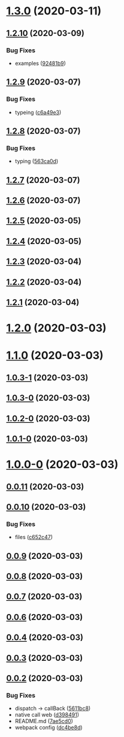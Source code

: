 # [1.3.0](https://github.com/0x0006e/Hybrid-JS-SDK/compare/v1.2.10...v1.3.0) (2020-03-11)



## [1.2.10](https://github.com/0x0006e/Hybrid-JS-SDK/compare/v1.2.9...v1.2.10) (2020-03-09)


### Bug Fixes

* examples ([92481b9](https://github.com/0x0006e/Hybrid-JS-SDK/commit/92481b994a0444d28fb575d633c86e9cd908f33c))



## [1.2.9](https://github.com/0x0006e/Hybrid-JS-SDK/compare/v1.2.8...v1.2.9) (2020-03-07)


### Bug Fixes

* typeing ([c6a49e3](https://github.com/0x0006e/Hybrid-JS-SDK/commit/c6a49e3a5d63f2ce6303fe22ece259601b906c65))



## [1.2.8](https://github.com/0x0006e/Hybrid-JS-SDK/compare/v1.2.7...v1.2.8) (2020-03-07)


### Bug Fixes

* typing ([563ca0d](https://github.com/0x0006e/Hybrid-JS-SDK/commit/563ca0d52c1b713ce8874bd0076782f8febb8294))



## [1.2.7](https://github.com/0x0006e/Hybrid-JS-SDK/compare/v1.2.6...v1.2.7) (2020-03-07)



## [1.2.6](https://github.com/0x0006e/Hybrid-JS-SDK/compare/v1.2.5...v1.2.6) (2020-03-07)



## [1.2.5](https://github.com/0x0006e/Hybrid-JS-SDK/compare/v1.2.4...v1.2.5) (2020-03-05)



## [1.2.4](https://github.com/0x0006e/Hybrid-JS-SDK/compare/v1.2.3...v1.2.4) (2020-03-05)



## [1.2.3](https://github.com/0x0006e/Hybrid-JS-SDK/compare/v1.2.2...v1.2.3) (2020-03-04)



## [1.2.2](https://github.com/0x0006e/Hybrid-JS-SDK/compare/v1.2.1...v1.2.2) (2020-03-04)



## [1.2.1](https://github.com/0x0006e/Hybrid-JS-SDK/compare/v1.2.0...v1.2.1) (2020-03-04)



# [1.2.0](https://github.com/0x0006e/Hybrid-JS-SDK/compare/v1.1.0...v1.2.0) (2020-03-03)



# [1.1.0](https://github.com/0x0006e/Hybrid-JS-SDK/compare/v1.0.3-1...v1.1.0) (2020-03-03)



## [1.0.3-1](https://github.com/0x0006e/Hybrid-JS-SDK/compare/v1.0.3-0...v1.0.3-1) (2020-03-03)



## [1.0.3-0](https://github.com/0x0006e/Hybrid-JS-SDK/compare/v1.0.2-0...v1.0.3-0) (2020-03-03)



## [1.0.2-0](https://github.com/0x0006e/Hybrid-JS-SDK/compare/v1.0.1-0...v1.0.2-0) (2020-03-03)



## [1.0.1-0](https://github.com/0x0006e/Hybrid-JS-SDK/compare/v1.0.0-0...v1.0.1-0) (2020-03-03)



# [1.0.0-0](https://github.com/0x0006e/Hybrid-JS-SDK/compare/v0.0.11...v1.0.0-0) (2020-03-03)



## [0.0.11](https://github.com/0x0006e/Hybrid-JS-SDK/compare/v0.0.10...v0.0.11) (2020-03-03)



## [0.0.10](https://github.com/0x0006e/Hybrid-JS-SDK/compare/v0.0.9...v0.0.10) (2020-03-03)


### Bug Fixes

* files ([c652c47](https://github.com/0x0006e/Hybrid-JS-SDK/commit/c652c47f61bae4c34a287d6ce9351018ad71f7bd))



## [0.0.9](https://github.com/0x0006e/Hybrid-JS-SDK/compare/v0.0.8...v0.0.9) (2020-03-03)



## [0.0.8](https://github.com/0x0006e/Hybrid-JS-SDK/compare/v0.0.7...v0.0.8) (2020-03-03)



## [0.0.7](https://github.com/0x0006e/Hybrid-JS-SDK/compare/v0.0.6...v0.0.7) (2020-03-03)



## [0.0.6](https://github.com/0x0006e/Hybrid-JS-SDK/compare/v0.0.4...v0.0.6) (2020-03-03)



## [0.0.4](https://github.com/0x0006e/Hybrid-JS-SDK/compare/v0.0.3...v0.0.4) (2020-03-03)



## [0.0.3](https://github.com/0x0006e/Hybrid-JS-SDK/compare/v0.0.2...v0.0.3) (2020-03-03)



## [0.0.2](https://github.com/0x0006e/Hybrid-JS-SDK/compare/7ae5cd0f031fa1277adb0e3eed67cb2b93193563...v0.0.2) (2020-03-03)


### Bug Fixes

* dispatch -> callBack ([5611bc8](https://github.com/0x0006e/Hybrid-JS-SDK/commit/5611bc836fa13ca580cfe87be3873a72c8e9a881))
* native call web ([d398491](https://github.com/0x0006e/Hybrid-JS-SDK/commit/d398491186c0247337ba4d3fe6d2713ae7729f8f))
* README.md ([7ae5cd0](https://github.com/0x0006e/Hybrid-JS-SDK/commit/7ae5cd0f031fa1277adb0e3eed67cb2b93193563))
* webpack config ([dc4be8d](https://github.com/0x0006e/Hybrid-JS-SDK/commit/dc4be8dd3981067b13354597f494d6f66d31a847))



